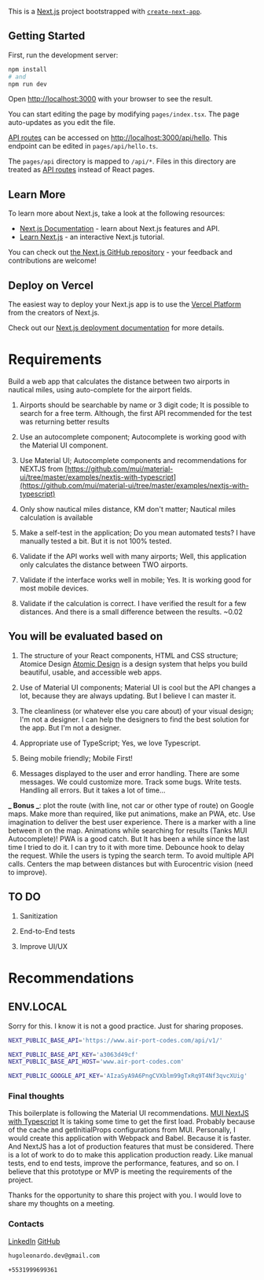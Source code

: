 This is a [Next.js](https://nextjs.org/) project bootstrapped with [`create-next-app`](https://github.com/vercel/next.js/tree/canary/packages/create-next-app).

## Getting Started

First, run the development server:

```bash
npm install
# and
npm run dev
```

Open [http://localhost:3000](http://localhost:3000) with your browser to see the result.

You can start editing the page by modifying `pages/index.tsx`. The page auto-updates as you edit the file.

[API routes](https://nextjs.org/docs/api-routes/introduction) can be accessed on [http://localhost:3000/api/hello](http://localhost:3000/api/hello). This endpoint can be edited in `pages/api/hello.ts`.

The `pages/api` directory is mapped to `/api/*`. Files in this directory are treated as [API routes](https://nextjs.org/docs/api-routes/introduction) instead of React pages.

## Learn More

To learn more about Next.js, take a look at the following resources:

- [Next.js Documentation](https://nextjs.org/docs) - learn about Next.js features and API.
- [Learn Next.js](https://nextjs.org/learn) - an interactive Next.js tutorial.

You can check out [the Next.js GitHub repository](https://github.com/vercel/next.js/) - your feedback and contributions are welcome!

## Deploy on Vercel

The easiest way to deploy your Next.js app is to use the [Vercel Platform](https://vercel.com/new?utm_medium=default-template&filter=next.js&utm_source=create-next-app&utm_campaign=create-next-app-readme) from the creators of Next.js.

Check out our [Next.js deployment documentation](https://nextjs.org/docs/deployment) for more details.

# Requirements

Build a web app that calculates the distance between two airports in nautical miles, using auto-complete for the airport fields.

1. Airports should be searchable by name or 3 digit code;
   It is possible to search for a free term. Although, the first API recommended for the test was returning better results

2. Use an autocomplete component;
   Autocomplete is working good with the Material UI component.

3. Use Material UI;
   Autocomplete components and recommendations for NEXTJS from [https://github.com/mui/material-ui/tree/master/examples/nextjs-with-typescript](https://github.com/mui/material-ui/tree/master/examples/nextjs-with-typescript)

4. Only show nautical miles distance, KM don't matter;
   Nautical miles calculation is available

5. Make a self-test in the application;
   Do you mean automated tests? I have manually tested a bit. But it is not 100% tested.

6. Validate if the API works well with many airports;
   Well, this application only calculates the distance between TWO airports.

7. Validate if the interface works well in mobile;
   Yes. It is working good for most mobile devices.

8. Validate if the calculation is correct.
   I have verified the result for a few distances. And there is a small difference between the results. ~0.02

## You will be evaluated based on

1. The structure of your React components, HTML and CSS structure;
   Atomice Design [Atomic Design](https://atomicdesign.bradfrost.com/) is a design system that helps you build beautiful, usable, and accessible web apps.

2. Use of Material UI components;
   Material UI is cool but the API changes a lot, because they are always updating. But I believe I can master it.

3. The cleanliness (or whatever else you care about) of your visual design;
   I'm not a designer. I can help the designers to find the best solution for the app. But I'm not a designer.

4. Appropriate use of TypeScript;
   Yes, we love Typescript.

5. Being mobile friendly;
   Mobile First!

6. Messages displayed to the user and error handling.
   There are some messages. We could customize more. Track some bugs. Write tests. Handling all errors. But it takes a lot of time...

**_ Bonus _**: plot the route (with line, not car or other type of route) on Google maps. Make more than required, like put animations, make an PWA, etc. Use imagination to deliver the best user experience.
There is a marker with a line between it on the map.
Animations while searching for results (Tanks MUI Autocomplete)!
PWA is a good catch. But It has been a while since the last time I tried to do it. I can try to it with more time.
Debounce hook to delay the request. While the users is typing the search term. To avoid multiple API calls.
Centers the map between distances but with Eurocentric vision (need to improve).

## TO DO

1. Sanitization

2. End-to-End tests

3. Improve UI/UX

# Recommendations

## ENV.LOCAL

Sorry for this. I know it is not a good practice. Just for sharing proposes.

```bash
NEXT_PUBLIC_BASE_API='https://www.air-port-codes.com/api/v1/'

NEXT_PUBLIC_BASE_API_KEY='a3063d49cf'
NEXT_PUBLIC_BASE_API_HOST='www.air-port-codes.com'

NEXT_PUBLIC_GOOGLE_API_KEY='AIzaSyA9A6PngCVXblm99gTxRq9T4Nf3qvcXUig'
```

### Final thoughts

This boilerplate is following the Material UI recommendations. [MUI NextJS with Typescript](https://github.com/mui/material-ui/tree/master/examples/nextjs-with-typescript)
It is taking some time to get the first load. Probably because of the cache and getInitialProps configurations from MUI.
Personally, I would create this application with Webpack and Babel. Because it is faster. And NextJS has a lot of production features that must be considered.
There is a lot of work to do to make this application production ready. Like manual tests, end to end tests, improve the performance, features, and so on.
I believe that this prototype or MVP is meeting the requirements of the project.

Thanks for the opportunity to share this project with you. I would love to share my thoughts on a meeting.

### Contacts

[LinkedIn](https://www.linkedin.com/in/hugo-leonardo-matosinhos-de-souza/)
[GitHub](https://github.com/hugoleonardodev)

```bash
hugoleonardo.dev@gmail.com
```

```bash
+5531999699361
```
